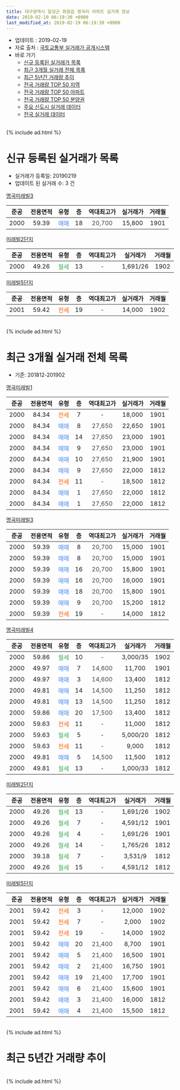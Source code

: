 ```yaml
---
title: 대구광역시 달성군 화원읍 명곡리 아파트 실거래 정보
date: 2019-02-19 06:19:30 +0900
last_modified_at: 2019-02-19 06:19:30 +0900
---
```


* 업데이트 : 2019-02-19
* 자료 출처 : [국토교통부 실거래가 공개시스템](http://rt.molit.go.kr)
* 바로 가기
    * [신규 등록된 실거래가 목록](#신규-등록된-실거래가-목록)
    * [최근 3개월 실거래 전체 목록](#최근-3개월-실거래-전체-목록)
    * [최근 5년간 거래량 추이](#최근-5년간-거래량-추이)
    * [전국 거래량 TOP 50 지역](https://ayogom.github.io/apt-trade-info/최근-3개월-전국에서-가장-거래가-많이-발생한-지역)
    * [전국 거래량 TOP 50 아파트](https://ayogom.github.io/apt-trade-info/최근-3개월-전국에서-가장-거래가-많이-발생한-아파트)
    * [전국 거래량 TOP 50 분양권](https://ayogom.github.io/apt-trade-info/최근-3개월-전국에서-가장-거래가-많이-발생한-분양권)
    * [주요 신도시 실거래 데이터](https://ayogom.github.io/apt-trade-info/주요-신도시)
    * [전국 실거래 데이터](https://ayogom.github.io/apt-trade-info/전국)
<br>
{% include ad.html %}
<br>

# 신규 등록된 실거래가 목록
* 실거래가 등록일: 20190219
* 업데이트 된 실거래 수: 3 건


[명곡미래빌3](https://search.naver.com/search.naver?query=%EB%8C%80%EA%B5%AC%EA%B4%91%EC%97%AD%EC%8B%9C+%EB%8B%AC%EC%84%B1%EA%B5%B0+%ED%99%94%EC%9B%90%EC%9D%8D+%EB%AA%85%EA%B3%A1%EB%A6%AC+%EB%AA%85%EA%B3%A1%EB%AF%B8%EB%9E%98%EB%B9%8C3)

|준공|전용면적|유형|층|역대최고가|실거래가|거래월|
|:---:|:---:|:---:|:---:|:---:|:---:|:---:|
|2000|59.39|<span style="color:#4285f3">매매</span>|18|<span style="color:#444444">20,700</span>|15,800|1901|

[미래빌2단지](https://search.naver.com/search.naver?query=%EB%8C%80%EA%B5%AC%EA%B4%91%EC%97%AD%EC%8B%9C+%EB%8B%AC%EC%84%B1%EA%B5%B0+%ED%99%94%EC%9B%90%EC%9D%8D+%EB%AA%85%EA%B3%A1%EB%A6%AC+%EB%AF%B8%EB%9E%98%EB%B9%8C2%EB%8B%A8%EC%A7%80)

|준공|전용면적|유형|층|역대최고가|실거래가|거래월|
|:---:|:---:|:---:|:---:|:---:|:---:|:---:|
|2000|49.26|<span style="color:#34a853">월세</span>|13|<span style="color:#444444">-</span>|1,691/26|1902|

[미래빌5단지](https://search.naver.com/search.naver?query=%EB%8C%80%EA%B5%AC%EA%B4%91%EC%97%AD%EC%8B%9C+%EB%8B%AC%EC%84%B1%EA%B5%B0+%ED%99%94%EC%9B%90%EC%9D%8D+%EB%AA%85%EA%B3%A1%EB%A6%AC+%EB%AF%B8%EB%9E%98%EB%B9%8C5%EB%8B%A8%EC%A7%80)

|준공|전용면적|유형|층|역대최고가|실거래가|거래월|
|:---:|:---:|:---:|:---:|:---:|:---:|:---:|
|2001|59.42|<span style="color:#ff5a00">전세</span>|19|<span style="color:#444444">-</span>|14,000|1902|


<br>
{% include ad.html %}
<br>

# 최근 3개월 실거래 전체 목록
* 기준: 201812-201902


[명곡미래빌1](https://search.naver.com/search.naver?query=%EB%8C%80%EA%B5%AC%EA%B4%91%EC%97%AD%EC%8B%9C+%EB%8B%AC%EC%84%B1%EA%B5%B0+%ED%99%94%EC%9B%90%EC%9D%8D+%EB%AA%85%EA%B3%A1%EB%A6%AC+%EB%AA%85%EA%B3%A1%EB%AF%B8%EB%9E%98%EB%B9%8C1)

|준공|전용면적|유형|층|역대최고가|실거래가|거래월|
|:---:|:---:|:---:|:---:|:---:|:---:|:---:|
|2000|84.34|<span style="color:#ff5a00">전세</span>|7|<span style="color:#444444">-</span>|18,000|1901|
|2000|84.34|<span style="color:#4285f3">매매</span>|8|<span style="color:#444444">27,650</span>|22,650|1901|
|2000|84.34|<span style="color:#4285f3">매매</span>|14|<span style="color:#444444">27,650</span>|23,000|1901|
|2000|84.34|<span style="color:#4285f3">매매</span>|9|<span style="color:#444444">27,650</span>|23,000|1901|
|2000|84.34|<span style="color:#4285f3">매매</span>|10|<span style="color:#444444">27,650</span>|21,900|1901|
|2000|84.34|<span style="color:#4285f3">매매</span>|9|<span style="color:#444444">27,650</span>|22,000|1812|
|2000|84.34|<span style="color:#ff5a00">전세</span>|11|<span style="color:#444444">-</span>|18,500|1812|
|2000|84.34|<span style="color:#4285f3">매매</span>|1|<span style="color:#444444">27,650</span>|22,000|1812|
|2000|84.34|<span style="color:#4285f3">매매</span>|1|<span style="color:#444444">27,650</span>|22,000|1812|

[명곡미래빌3](https://search.naver.com/search.naver?query=%EB%8C%80%EA%B5%AC%EA%B4%91%EC%97%AD%EC%8B%9C+%EB%8B%AC%EC%84%B1%EA%B5%B0+%ED%99%94%EC%9B%90%EC%9D%8D+%EB%AA%85%EA%B3%A1%EB%A6%AC+%EB%AA%85%EA%B3%A1%EB%AF%B8%EB%9E%98%EB%B9%8C3)

|준공|전용면적|유형|층|역대최고가|실거래가|거래월|
|:---:|:---:|:---:|:---:|:---:|:---:|:---:|
|2000|59.39|<span style="color:#4285f3">매매</span>|8|<span style="color:#444444">20,700</span>|15,000|1901|
|2000|59.39|<span style="color:#4285f3">매매</span>|8|<span style="color:#444444">20,700</span>|15,000|1901|
|2000|59.39|<span style="color:#4285f3">매매</span>|16|<span style="color:#444444">20,700</span>|15,800|1901|
|2000|59.39|<span style="color:#4285f3">매매</span>|16|<span style="color:#444444">20,700</span>|16,000|1901|
|2000|59.39|<span style="color:#4285f3">매매</span>|18|<span style="color:#444444">20,700</span>|15,800|1901|
|2000|59.39|<span style="color:#4285f3">매매</span>|9|<span style="color:#444444">20,700</span>|15,200|1812|
|2000|59.39|<span style="color:#ff5a00">전세</span>|19|<span style="color:#444444">-</span>|14,000|1812|

[명곡미래빌4](https://search.naver.com/search.naver?query=%EB%8C%80%EA%B5%AC%EA%B4%91%EC%97%AD%EC%8B%9C+%EB%8B%AC%EC%84%B1%EA%B5%B0+%ED%99%94%EC%9B%90%EC%9D%8D+%EB%AA%85%EA%B3%A1%EB%A6%AC+%EB%AA%85%EA%B3%A1%EB%AF%B8%EB%9E%98%EB%B9%8C4)

|준공|전용면적|유형|층|역대최고가|실거래가|거래월|
|:---:|:---:|:---:|:---:|:---:|:---:|:---:|
|2000|59.86|<span style="color:#34a853">월세</span>|10|<span style="color:#444444">-</span>|3,000/35|1902|
|2000|49.97|<span style="color:#4285f3">매매</span>|7|<span style="color:#444444">14,600</span>|11,700|1901|
|2000|49.97|<span style="color:#4285f3">매매</span>|3|<span style="color:#444444">14,600</span>|13,400|1812|
|2000|49.81|<span style="color:#4285f3">매매</span>|14|<span style="color:#444444">14,500</span>|11,250|1812|
|2000|49.81|<span style="color:#4285f3">매매</span>|13|<span style="color:#444444">14,500</span>|11,250|1812|
|2000|59.86|<span style="color:#4285f3">매매</span>|20|<span style="color:#444444">17,500</span>|13,400|1812|
|2000|59.63|<span style="color:#ff5a00">전세</span>|11|<span style="color:#444444">-</span>|11,000|1812|
|2000|59.63|<span style="color:#34a853">월세</span>|5|<span style="color:#444444">-</span>|5,000/20|1812|
|2000|59.63|<span style="color:#ff5a00">전세</span>|11|<span style="color:#444444">-</span>|9,000|1812|
|2000|49.81|<span style="color:#4285f3">매매</span>|5|<span style="color:#444444">14,500</span>|11,500|1812|
|2000|49.81|<span style="color:#34a853">월세</span>|13|<span style="color:#444444">-</span>|1,000/33|1812|

[미래빌2단지](https://search.naver.com/search.naver?query=%EB%8C%80%EA%B5%AC%EA%B4%91%EC%97%AD%EC%8B%9C+%EB%8B%AC%EC%84%B1%EA%B5%B0+%ED%99%94%EC%9B%90%EC%9D%8D+%EB%AA%85%EA%B3%A1%EB%A6%AC+%EB%AF%B8%EB%9E%98%EB%B9%8C2%EB%8B%A8%EC%A7%80)

|준공|전용면적|유형|층|역대최고가|실거래가|거래월|
|:---:|:---:|:---:|:---:|:---:|:---:|:---:|
|2000|49.26|<span style="color:#34a853">월세</span>|13|<span style="color:#444444">-</span>|1,691/26|1902|
|2000|49.26|<span style="color:#34a853">월세</span>|7|<span style="color:#444444">-</span>|4,591/12|1901|
|2000|49.26|<span style="color:#34a853">월세</span>|4|<span style="color:#444444">-</span>|1,691/26|1901|
|2000|49.26|<span style="color:#34a853">월세</span>|14|<span style="color:#444444">-</span>|1,765/26|1812|
|2000|39.18|<span style="color:#34a853">월세</span>|7|<span style="color:#444444">-</span>|3,531/9|1812|
|2000|49.26|<span style="color:#34a853">월세</span>|15|<span style="color:#444444">-</span>|4,591/12|1812|

[미래빌5단지](https://search.naver.com/search.naver?query=%EB%8C%80%EA%B5%AC%EA%B4%91%EC%97%AD%EC%8B%9C+%EB%8B%AC%EC%84%B1%EA%B5%B0+%ED%99%94%EC%9B%90%EC%9D%8D+%EB%AA%85%EA%B3%A1%EB%A6%AC+%EB%AF%B8%EB%9E%98%EB%B9%8C5%EB%8B%A8%EC%A7%80)

|준공|전용면적|유형|층|역대최고가|실거래가|거래월|
|:---:|:---:|:---:|:---:|:---:|:---:|:---:|
|2001|59.42|<span style="color:#ff5a00">전세</span>|3|<span style="color:#444444">-</span>|12,000|1902|
|2001|59.42|<span style="color:#ff5a00">전세</span>|7|<span style="color:#444444">-</span>|2,000|1902|
|2001|59.42|<span style="color:#ff5a00">전세</span>|19|<span style="color:#444444">-</span>|14,000|1902|
|2001|59.42|<span style="color:#4285f3">매매</span>|20|<span style="color:#444444">21,400</span>|8,700|1901|
|2001|59.42|<span style="color:#4285f3">매매</span>|5|<span style="color:#444444">21,400</span>|16,500|1901|
|2001|59.42|<span style="color:#4285f3">매매</span>|2|<span style="color:#444444">21,400</span>|16,750|1901|
|2001|59.42|<span style="color:#4285f3">매매</span>|19|<span style="color:#444444">21,400</span>|17,700|1901|
|2001|59.42|<span style="color:#4285f3">매매</span>|6|<span style="color:#444444">21,400</span>|15,600|1901|
|2001|59.42|<span style="color:#4285f3">매매</span>|3|<span style="color:#444444">21,400</span>|16,000|1812|
|2001|59.42|<span style="color:#4285f3">매매</span>|4|<span style="color:#444444">21,400</span>|15,500|1812|


<br>
{% include ad.html %}
<br>

# 최근 5년간 거래량 추이


<div style="width:100%;">
    <canvas id="deal_progress" height="200"></canvas>
</div>

<script>
new Chart(document.getElementById("deal_progress"), {
    type: 'line',
    data: {
        labels: ['201402','201403','201404','201405','201406','201407','201408','201409','201410','201411','201412','201501','201502','201503','201504','201505','201506','201507','201508','201509','201510','201511','201512','201601','201602','201603','201604','201605','201606','201607','201608','201609','201610','201611','201612','201701','201702','201703','201704','201705','201706','201707','201708','201709','201710','201711','201712','201801','201802','201803','201804','201805','201806','201807','201808','201809','201810','201811','201812','201901','201902'],
        datasets: [{
            label: '매매',
            pointRadius: 1,
            data: [18, 22, 6, 12, 9, 19, 16, 21, 21, 15, 11, 11, 19, 41, 28, 19, 24, 48, 24, 12, 15, 14, 8, 4, 4, 7, 5, 12, 10, 9, 7, 21, 26, 13, 10, 8, 14, 22, 32, 17, 16, 23, 28, 20, 26, 16, 10, 16, 8, 19, 18, 16, 24, 9, 17, 25, 21, 12, 11, 15, 0],
            borderColor: "rgba(255, 201, 14, 1)",
            backgroundColor: "rgba(255, 201, 14, 0.5)",
            fill: false,
            lineTension: 0
        },{
            label: '전월세',
            pointRadius: 1,
            data: [14, 9, 16, 10, 11, 12, 12, 8, 16, 11, 8, 8, 11, 9, 15, 19, 12, 15, 22, 10, 13, 5, 5, 11, 6, 17, 19, 4, 15, 15, 18, 13, 13, 14, 13, 14, 21, 14, 15, 17, 7, 12, 17, 17, 14, 12, 17, 13, 7, 13, 14, 12, 11, 6, 7, 11, 15, 7, 9, 3, 5],
            borderColor: "rgba(0, 141, 185, 1)",
            backgroundColor: "rgba(0, 141, 185, 0.5)",
            fill: false,
            lineTension: 0
        }
        ]
    },
    options: {
        responsive: true,
        title: {
            display: false
        },
        tooltips: {
            mode: 'index',
            intersect: false
        },
        hover: {
            mode: 'nearest',
            intersect: true
        },
        scales: {
            xAxes: [{
                display: true,
                scaleLabel: {
                    display: true,
                    labelString: '년/월'
                }
            }],
            yAxes: [{
                display: true,
                ticks: {
                    suggestedMin: 0,
                },
                scaleLabel: {
                    display: true,
                    labelString: '실거래 수'
                }
            }]
        }
    }
});

</script>


<br>
{% include ad.html %}
<br>

